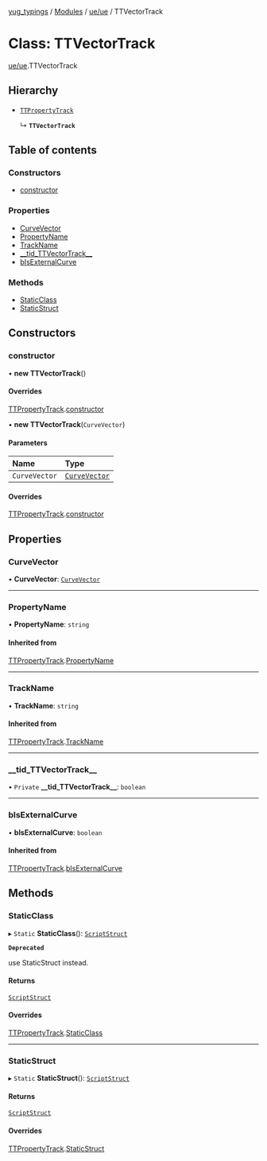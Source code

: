[yug_typings](../README.md) / [Modules](../modules.md) / [ue/ue](../modules/ue_ue.md) / TTVectorTrack

# Class: TTVectorTrack

[ue/ue](../modules/ue_ue.md).TTVectorTrack

## Hierarchy

- [`TTPropertyTrack`](ue_ue.TTPropertyTrack.md)

  ↳ **`TTVectorTrack`**

## Table of contents

### Constructors

- [constructor](ue_ue.TTVectorTrack.md#constructor)

### Properties

- [CurveVector](ue_ue.TTVectorTrack.md#curvevector)
- [PropertyName](ue_ue.TTVectorTrack.md#propertyname)
- [TrackName](ue_ue.TTVectorTrack.md#trackname)
- [\_\_tid\_TTVectorTrack\_\_](ue_ue.TTVectorTrack.md#__tid_ttvectortrack__)
- [bIsExternalCurve](ue_ue.TTVectorTrack.md#bisexternalcurve)

### Methods

- [StaticClass](ue_ue.TTVectorTrack.md#staticclass)
- [StaticStruct](ue_ue.TTVectorTrack.md#staticstruct)

## Constructors

### constructor

• **new TTVectorTrack**()

#### Overrides

[TTPropertyTrack](ue_ue.TTPropertyTrack.md).[constructor](ue_ue.TTPropertyTrack.md#constructor)

• **new TTVectorTrack**(`CurveVector`)

#### Parameters

| Name | Type |
| :------ | :------ |
| `CurveVector` | [`CurveVector`](ue_ue.CurveVector.md) |

#### Overrides

[TTPropertyTrack](ue_ue.TTPropertyTrack.md).[constructor](ue_ue.TTPropertyTrack.md#constructor)

## Properties

### CurveVector

• **CurveVector**: [`CurveVector`](ue_ue.CurveVector.md)

___

### PropertyName

• **PropertyName**: `string`

#### Inherited from

[TTPropertyTrack](ue_ue.TTPropertyTrack.md).[PropertyName](ue_ue.TTPropertyTrack.md#propertyname)

___

### TrackName

• **TrackName**: `string`

#### Inherited from

[TTPropertyTrack](ue_ue.TTPropertyTrack.md).[TrackName](ue_ue.TTPropertyTrack.md#trackname)

___

### \_\_tid\_TTVectorTrack\_\_

• `Private` **\_\_tid\_TTVectorTrack\_\_**: `boolean`

___

### bIsExternalCurve

• **bIsExternalCurve**: `boolean`

#### Inherited from

[TTPropertyTrack](ue_ue.TTPropertyTrack.md).[bIsExternalCurve](ue_ue.TTPropertyTrack.md#bisexternalcurve)

## Methods

### StaticClass

▸ `Static` **StaticClass**(): [`ScriptStruct`](ue_ue.ScriptStruct.md)

**`Deprecated`**

use StaticStruct instead.

#### Returns

[`ScriptStruct`](ue_ue.ScriptStruct.md)

#### Overrides

[TTPropertyTrack](ue_ue.TTPropertyTrack.md).[StaticClass](ue_ue.TTPropertyTrack.md#staticclass)

___

### StaticStruct

▸ `Static` **StaticStruct**(): [`ScriptStruct`](ue_ue.ScriptStruct.md)

#### Returns

[`ScriptStruct`](ue_ue.ScriptStruct.md)

#### Overrides

[TTPropertyTrack](ue_ue.TTPropertyTrack.md).[StaticStruct](ue_ue.TTPropertyTrack.md#staticstruct)
